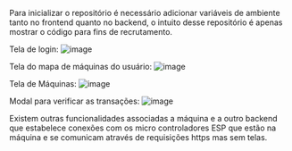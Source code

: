 Para inicializar o repositório é necessário adicionar variáveis de ambiente tanto no frontend quanto no backend, o intuito desse repositório é apenas mostrar o código para fins de recrutamento.

Tela de login: ![image](https://github.com/user-attachments/assets/0d029719-9ef3-4b1a-ab21-f49290a92fa7)


Tela do mapa de máquinas do usuário: ![image](https://github.com/user-attachments/assets/7ae4ae87-1c65-4e1b-90b8-e6e4d9744c8f)

Tela de Máquinas: ![image](https://github.com/user-attachments/assets/2e3a9c73-aaf5-475a-8487-f5eb144abab6)

Modal para verificar as transações: ![image](https://github.com/user-attachments/assets/0bd59002-893c-428a-a43d-8bfad2494755)

Existem outras funcionalidades associadas a máquina e a outro backend que estabelece conexões com os micro controladores ESP que estão na máquina e se comunicam através de requisições https mas sem telas.
